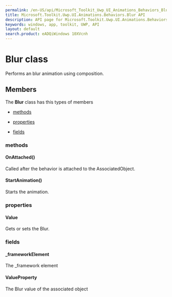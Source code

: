 ```yaml
---
permalink: /en-US/api/Microsoft_Toolkit_Uwp_UI_Animations_Behaviors_Blur.htm
title: Microsoft.Toolkit.Uwp.UI.Animations.Behaviors.Blur API 
description: API page for Microsoft.Toolkit.Uwp.UI.Animations.Behaviors.Blur
keywords: windows, app, toolkit, UWP, API
layout: default
search.product: eADQiWindows 10XVcnh
---
```



# Blur class

Performs an blur animation using composition.

## Members

The **Blur** class has this types of members

* [methods](#methods)

* [properties](#properties)

* [fields](#fields)

### methods

#### OnAttached()

Called after the behavior is attached to the AssociatedObject.

#### StartAnimation()

Starts the animation.

### properties

#### Value

Gets or sets the Blur.

### fields

#### _frameworkElement

The _framework element

#### ValueProperty

The Blur value of the associated object
